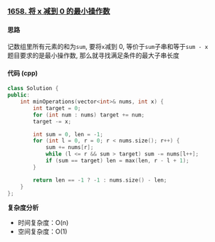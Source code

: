 ### [1658. 将 x 减到 0 的最小操作数](https://leetcode.cn/problems/minimum-operations-to-reduce-x-to-zero/)
#### 思路
记数组里所有元素的和为`sum`, 要将`x`减到 0, 等价于`sum`子串和等于`sum - x`  
题目要求的是最小操作数, 那么就寻找满足条件的最大子串长度
#### 代码 (cpp)
```cpp
class Solution {
public:
    int minOperations(vector<int>& nums, int x) {
        int target = 0;
        for (int num : nums) target += num;
        target -= x;

        int sum = 0, len = -1;
        for (int l = 0, r = 0; r < nums.size(); r++) {
            sum += nums[r];
            while (l <= r && sum > target) sum -= nums[l++];
            if (sum == target) len = max(len, r - l + 1);
        }

        return len == -1 ? -1 : nums.size() - len;
    }
};
```
**复杂度分析**
- 时间复杂度：O(n)
- 空间复杂度：O(1)
